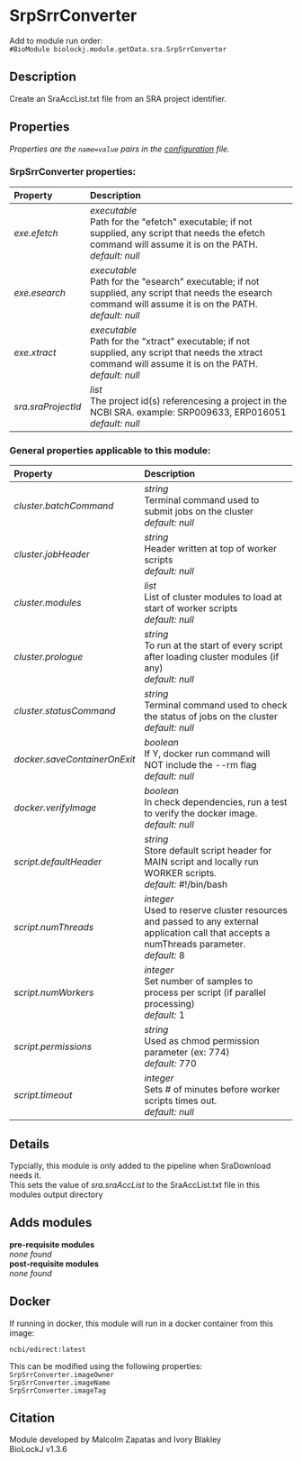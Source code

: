# SrpSrrConverter
Add to module run order:                    
`#BioModule biolockj.module.getData.sra.SrpSrrConverter`

## Description 
Create an SraAccList.txt file from an SRA project identifier.

## Properties 
*Properties are the `name=value` pairs in the [configuration](../../../Configuration#properties) file.*                   

### SrpSrrConverter properties: 
| Property| Description |
| :--- | :--- |
| *exe.efetch* | _executable_ <br>Path for the "efetch" executable; if not supplied, any script that needs the efetch command will assume it is on the PATH.<br>*default:*  *null* |
| *exe.esearch* | _executable_ <br>Path for the "esearch" executable; if not supplied, any script that needs the esearch command will assume it is on the PATH.<br>*default:*  *null* |
| *exe.xtract* | _executable_ <br>Path for the "xtract" executable; if not supplied, any script that needs the xtract command will assume it is on the PATH.<br>*default:*  *null* |
| *sra.sraProjectId* | _list_ <br>The project id(s) referencesing a project in the NCBI SRA. example: SRP009633, ERP016051<br>*default:*  *null* |

### General properties applicable to this module: 
| Property| Description |
| :--- | :--- |
| *cluster.batchCommand* | _string_ <br>Terminal command used to submit jobs on the cluster<br>*default:*  *null* |
| *cluster.jobHeader* | _string_ <br>Header written at top of worker scripts<br>*default:*  *null* |
| *cluster.modules* | _list_ <br>List of cluster modules to load at start of worker scripts<br>*default:*  *null* |
| *cluster.prologue* | _string_ <br>To run at the start of every script after loading cluster modules (if any)<br>*default:*  *null* |
| *cluster.statusCommand* | _string_ <br>Terminal command used to check the status of jobs on the cluster<br>*default:*  *null* |
| *docker.saveContainerOnExit* | _boolean_ <br>If Y, docker run command will NOT include the --rm flag<br>*default:*  *null* |
| *docker.verifyImage* | _boolean_ <br>In check dependencies, run a test to verify the docker image.<br>*default:*  *null* |
| *script.defaultHeader* | _string_ <br>Store default script header for MAIN script and locally run WORKER scripts.<br>*default:*  #!/bin/bash |
| *script.numThreads* | _integer_ <br>Used to reserve cluster resources and passed to any external application call that accepts a numThreads parameter.<br>*default:*  8 |
| *script.numWorkers* | _integer_ <br>Set number of samples to process per script (if parallel processing)<br>*default:*  1 |
| *script.permissions* | _string_ <br>Used as chmod permission parameter (ex: 774)<br>*default:*  770 |
| *script.timeout* | _integer_ <br>Sets # of minutes before worker scripts times out.<br>*default:*  *null* |

## Details 
Typcially, this module is only added to the pipeline when SraDownload needs it.<br>
This sets the value of *sra.sraAccList* to the SraAccList.txt file in this modules output directory

## Adds modules 
**pre-requisite modules**                    
*none found*                   
**post-requisite modules**                    
*none found*                   

## Docker 
If running in docker, this module will run in a docker container from this image:<br>
```
ncbi/edirect:latest
```
This can be modified using the following properties:<br>
`SrpSrrConverter.imageOwner`<br>
`SrpSrrConverter.imageName`<br>
`SrpSrrConverter.imageTag`<br>

## Citation 
Module developed by Malcolm Zapatas and Ivory Blakley                   
BioLockJ v1.3.6

